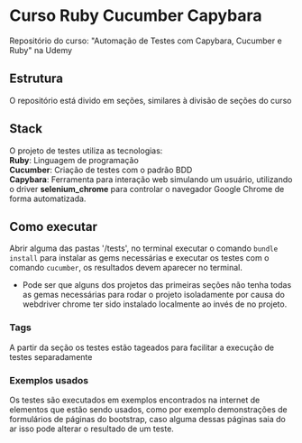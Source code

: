 # Curso Ruby Cucumber Capybara

Repositório do curso: "Automação de Testes com Capybara, Cucumber e Ruby" na Udemy

## Estrutura

O repositório está divido em seções, similares à divisão de seções do curso

## Stack

O projeto de testes utiliza as tecnologias:  
**Ruby**: Linguagem de programação  
**Cucumber**: Criação de testes com o padrão BDD  
**Capybara**: Ferramenta para interação web simulando um usuário, utilizando o driver **selenium_chrome** para controlar o navegador Google Chrome de forma automatizada.  

## Como executar

Abrir alguma das pastas '/tests', no terminal executar o comando `bundle install` para instalar as gems necessárias e executar os testes com o comando `cucumber`, os resultados devem aparecer no terminal.
* Pode ser que alguns dos projetos das primeiras seções não tenha todas as gemas necessárias para rodar o projeto isoladamente por causa do webdriver chrome ter sido instalado localmente ao invés de no projeto.

### Tags

A partir da seção os testes estão tageados para facilitar a execução de testes separadamente

### Exemplos usados

Os testes são executados em exemplos encontrados na internet de elementos que estão sendo usados, como por exemplo demonstrações de formulários de páginas do bootstrap, caso alguma dessas páginas saia do ar isso pode alterar o resultado de um teste.
